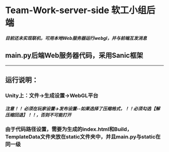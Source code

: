 # Team-Work-server-side 软工小组后端
##### 目前还未实现联机，可用本地Web服务器运行webgl，并与前端互发消息
## main.py后端Web服务器代码，采用Sanic框架
----
## 运行说明：
### Unity上：文件->生成设置->WebGL平台
##### 注意！！ 必须在玩家设置->发布设置--如果选择了压缩格式，！！必须勾选【解压缩回退】！！，否则不可能打开
### 由于代码路径设置，需要为生成的index.html和Build，TemplateData文件夹放在static文件夹中，并且main.py与static在同一级
